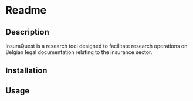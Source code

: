 # Readme

## Description

InsuraQuest is a research tool designed to facilitate research operations on Belgian legal documentation relating to the insurance sector.

## Installation

## Usage

